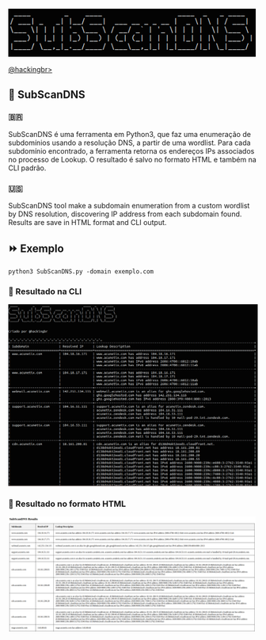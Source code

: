 <p align="left">
    <img width="500" src="SubScanDNS.png"><p></p>
    <a href="https://github.com/carineconstantino/hackingbr">@hackingbr></a>
</p>

## 👾 SubScanDNS
### 🇧🇷
SubScanDNS é uma ferramenta em Python3, que faz uma enumeração de subdomínios usando a resolução DNS, a partir de uma wordlist.
Para cada subdomínio encontrado, a ferramenta retorna os endereços IPs associados no processo de Lookup. 
O resultado é salvo no formato HTML e também na CLI padrão. 

### 🇺🇸
SubScanDNS tool make a subdomain enumeration from a custom wordlist by DNS resolution, discovering IP address from each subdomain found.
Results are save in HTML format and CLI output. 

## ⏩ Exemplo
```
python3 SubScanDNS.py -domain exemplo.com
```
### 🎯 Resultado na CLI

<p align="left">
    <img width="900" src="SubScanDNS-exemplo.png"><p></p>
</p>

### 🎯 Resultado no formato HTML

<p align="left">
    <img width="500" src="subscandns-html.png"><p></p>
</p>

#
